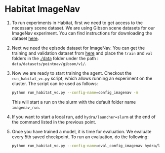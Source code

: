 # Habitat ImageNav

1. To run experiments in Habitat, first we need to get access to the necessary scene dataset. We are using Gibson scene datasets for our ImageNav experiment. You can find instructions for downloading the dataset [here](https://github.com/facebookresearch/habitat-sim/blob/main/DATASETS.md#gibson-and-3dscenegraph-datasets).

1. Next we need the episode dataset for ImageNav. You can get the training and validation dataset from [here](https://huggingface.co/datasets/ykarmesh/imagenav_gibson/tree/main) and place the `train` and `val` folders in the [./data](./data) folder under the path : `data/datasets/pointnav/gibson/v1/`. 

1. Now we are ready to start training the agent. Checkout the `run_habitat_vc.py` script, which allows running an experiment on the cluster. The script can be used as follows:
   ```bash
   python run_habitat_vc.py --config-name=config_imagenav -m 
   ```
   This will start a run on the slurm with the default folder name `imagenav_run`.

1. If you want to start a local run, add `hydra/launcher=slurm` at the end of the command listed in the previous point.

1. Once you have trained a model, it is time for evaluation. We evaluate every 5th saved checkpoint. To run an evaluation, do the following:
   ```bash
   python run_habitat_vc.py --config-name=eval_config_imagenav hydra/launcher=slurm_eval NUM_ENVIRONMENTS=14 -m
   ```
